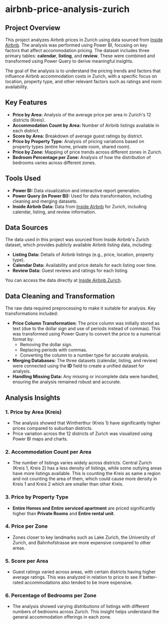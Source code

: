 # airbnb-price-analysis-zurich
## Project Overview

This project analyzes Airbnb prices in Zurich using data sourced from [Inside Airbnb](https://insideairbnb.com/zurich/). The analysis was performed using Power BI, focusing on key factors that affect accommodation pricing. The dataset includes three primary tables: **calendar**, **listing**, and **review**. These were combined and transformed using Power Query to derive meaningful insights.

The goal of the analysis is to understand the pricing trends and factors that influence Airbnb accommodation costs in Zurich, with a specific focus on location, property type, and other relevant factors such as ratings and room availability.

## Key Features

- **Price by Area:** Analysis of the average price per area in Zurich's 12 districts (Kreis).
- **Accommodation Count by Area:** Number of Airbnb listings available in each district.
- **Score by Area:** Breakdown of average guest ratings by district.
- **Price by Property Type:** Analysis of pricing variations based on property types (entire home, private room, shared room).
- **Price by Zone:** Mapping of price trends across different zones in Zurich.
- **Bedroom Percentage per Zone:** Analysis of how the distribution of bedrooms varies across different zones.

## Tools Used

- **Power BI:** Data visualization and interactive report generation.
- **Power Query (in Power BI):** Used for data transformation, including cleaning and merging datasets.
- **Inside Airbnb Data:** Data from [Inside Airbnb](https://insideairbnb.com/zurich/) for Zurich, including calendar, listing, and review information.

## Data Sources

The data used in this project was sourced from Inside Airbnb's Zurich dataset, which provides publicly available Airbnb listing data, including:

- **Listing Data:** Details of Airbnb listings (e.g., price, location, property type).
- **Calendar Data:** Availability and price details for each listing over time.
- **Review Data:** Guest reviews and ratings for each listing.

You can access the data directly at [Inside Airbnb Zurich](https://insideairbnb.com/zurich/).

## Data Cleaning and Transformation

The raw data required preprocessing to make it suitable for analysis. Key transformations included:

- **Price Column Transformation:** The price column was initially stored as text (due to the dollar sign and use of periods instead of commas). This was transformed using Power Query to convert the price to a numerical format by:
    - Removing the dollar sign.
    - Replacing periods with commas.
    - Converting the column to a number type for accurate analysis.
- **Merging Databases:** The three datasets (calendar, listing, and review) were connected using the **ID** field to create a unified dataset for analysis.
- **Handling Missing Data:** Any missing or incomplete data were handled, ensuring the analysis remained robust and accurate.

## Analysis Insights

### 1. **Price by Area (Kreis)**

- The analysis showed that Wintherthur (Kreis 1) have significantly higher prices compared to suburban districts.
- Price variation across the 12 districts of Zurich was visualized using Power BI maps and charts.

### 2. **Accommodation Count per Area**

- The number of listings varies widely across districts. Central Zurich (Kreis 1, Kreis 2) has a less density of listings, while some outlying areas have more listings available. This is counting the Kreis as same a region and not counting the area of them, which could cause more density in Kreis 1 and Kreis 2 which are smaller than other Kreis.

### 3. **Price by Property Type**

- **Entire Homes and Entire serviced apartment** are priced significantly higher than **Private Rooms** and **Entire rental unit**.

### 4. **Price per Zone**

- Zones closer to key landmarks such as Lake Zurich, the University of Zurich, and Bahnhofstrasse are more expensive compared to other areas. 

### 5. **Score per Area**

- Guest ratings varied across areas, with certain districts having higher average ratings. This was analyzed in relation to price to see if better-rated accommodations also tended to be more expensive.

### 6. **Percentage of Bedrooms per Zone**

- The analysis showed varying distributions of listings with different numbers of bedrooms across Zurich. This insight helps understand the general accommodation offerings in each zone.
